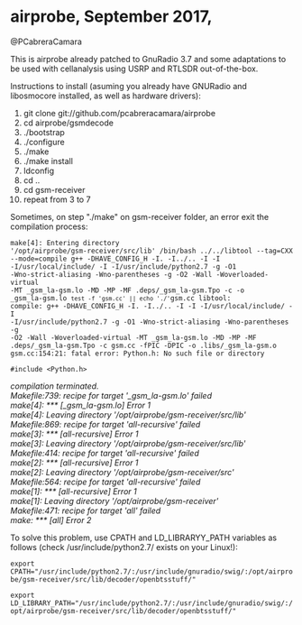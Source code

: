 # airprobe, September 2017,
@PCabreraCamara

This is airprobe already patched to GnuRadio 3.7 and some adaptations to be used with cellanalysis using USRP and RTLSDR out-of-the-box.

Instructions to install (asuming you already have GNURadio and libosmocore installed, as well as hardware drivers):

1) git clone git://github.com/pcabreracamara/airprobe
2) cd airprobe/gsmdecode
3) ./bootstrap
4) ./configure
5) ./make
6) ./make install
7) ldconfig
8) cd ..
9) cd gsm-receiver
10) repeat from 3 to 7

Sometimes, on step "./make" on gsm-receiver folder, an error exit the compilation process:

<code>make[4]: Entering directory '/opt/airprobe/gsm-receiver/src/lib' /bin/bash ../../libtool  --tag=CXX   --mode=compile g++ -DHAVE_CONFIG_H -I. -I../..  -I -I -I/usr/local/include/  -I -I/usr/include/python2.7 -g -O1 -Wno-strict-aliasing -Wno-parentheses  -g -O2 -Wall -Woverloaded-virtual -MT _gsm_la-gsm.lo -MD -MP -MF .deps/_gsm_la-gsm.Tpo -c -o _gsm_la-gsm.lo `test -f 'gsm.cc' || echo './'`gsm.cc libtool: compile:  g++ -DHAVE_CONFIG_H -I. -I../.. -I -I -I/usr/local/include/ -I -I/usr/include/python2.7 -g -O1 -Wno-strict-aliasing -Wno-parentheses -g -O2 -Wall -Woverloaded-virtual -MT _gsm_la-gsm.lo -MD -MP -MF .deps/_gsm_la-gsm.Tpo -c gsm.cc  -fPIC -DPIC -o .libs/_gsm_la-gsm.o gsm.cc:154:21: fatal error: Python.h: No such file or directory<br>
 &#35;include <Python.h></code>

<i>compilation terminated.<br>
Makefile:739: recipe for target '_gsm_la-gsm.lo' failed<br>
make[4]: *** [_gsm_la-gsm.lo] Error 1<br>
make[4]: Leaving directory '/opt/airprobe/gsm-receiver/src/lib'<br>
Makefile:869: recipe for target 'all-recursive' failed<br>
make[3]: *** [all-recursive] Error 1<br>
make[3]: Leaving directory '/opt/airprobe/gsm-receiver/src/lib'<br>
Makefile:414: recipe for target 'all-recursive' failed<br>
make[2]: *** [all-recursive] Error 1<br>
make[2]: Leaving directory '/opt/airprobe/gsm-receiver/src'<br>
Makefile:564: recipe for target 'all-recursive' failed<br>
make[1]: *** [all-recursive] Error 1<br>
make[1]: Leaving directory '/opt/airprobe/gsm-receiver'<br>
Makefile:471: recipe for target 'all' failed<br>
make: *** [all] Error 2</i>

To solve this problem, use CPATH and LD_LIBRARYY_PATH variables as follows (check /usr/include/python2.7/ exists on your Linux!):

<code>export CPATH="/usr/include/python2.7/:/usr/include/gnuradio/swig/:/opt/airprobe/gsm-receiver/src/lib/decoder/openbtsstuff/"<br>
export LD_LIBRARY_PATH="/usr/include/python2.7/:/usr/include/gnuradio/swig/:/opt/airprobe/gsm-receiver/src/lib/decoder/openbtsstuff/"</code>
